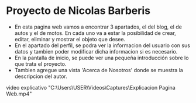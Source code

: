 # Proyecto de Nicolas Barberis

- En esta pagina web vamos a encontrar 3 apartados, el del blog, el de autos y el de motos. En cada uno va a estar
la posibilidad de crear, editar, eliminar y mostrar el objeto que desee.
- En el apartado del perfil, se podra ver la informacion del usuario con sus datos y tambien poder modificar dicha informacion si es necesario.
-  En la pantalla de inicio, se puede ver una pequeña introducción sobre lo que trata el proyecto.
- Tambien agregue una vista 'Acerca de Nosotros' donde se muestra la descripcion del autor.

video explicativo
"C:\Users\USER\Videos\Captures\Explicacion Pagina Web.mp4"
